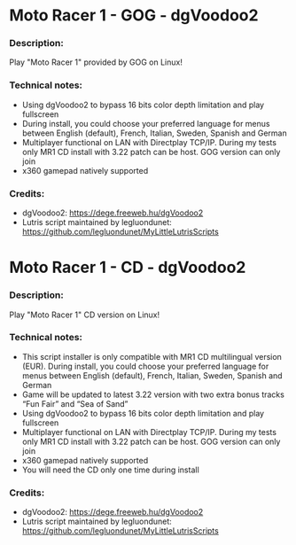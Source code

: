 # Moto Racer 1 - GOG - dgVoodoo2
### Description:
Play "Moto Racer 1" provided by GOG on Linux!
### Technical notes:
- Using dgVoodoo2 to bypass 16 bits color depth limitation and play fullscreen
- During install, you could choose your preferred language for menus between English (default), French, Italian, Sweden, Spanish and German
- Multiplayer functional on LAN with Directplay TCP/IP. During my tests only MR1 CD install with 3.22 patch can be host. GOG version can only join
- x360 gamepad natively supported
### Credits:
- dgVoodoo2: https://dege.freeweb.hu/dgVoodoo2
- Lutris script maintained by legluondunet: https://github.com/legluondunet/MyLittleLutrisScripts

# Moto Racer 1 - CD - dgVoodoo2
### Description:
Play "Moto Racer 1" CD version on Linux!
### Technical notes:
- This script installer is only compatible with MR1 CD multilingual version (EUR). During install, you could choose your preferred language for menus between English (default), French, Italian, Sweden, Spanish and German
- Game will be updated to latest 3.22 version with two extra bonus tracks “Fun Fair” and “Sea of Sand”
- Using dgVoodoo2 to bypass 16 bits color depth limitation and play fullscreen
- Multiplayer functional on LAN with Directplay TCP/IP. During my tests only MR1 CD install with 3.22 patch can be host. GOG version can only join
- x360 gamepad natively supported
- You will need the CD only one time during install
### Credits:
- dgVoodoo2: https://dege.freeweb.hu/dgVoodoo2
- Lutris script maintained by legluondunet: https://github.com/legluondunet/MyLittleLutrisScripts
